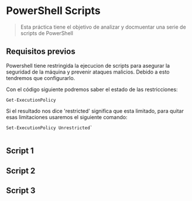 # PowerShell Scripts

> Esta práctica tiene el objetivo de analizar y docmuentar una serie de scripts de PowerShell

## Requisitos previos

Powershell tiene restringida la ejecucion de scripts para asegurar la seguridad de la máquina y prevenir ataques malicios. Debido a esto tendremos que configurarlo.

Con el código siguiente podremos saber el estado de las restricciones:

~~~
Get-ExecutionPolicy
~~~

Si el resultado nos dice 'restricted' significa que esta limitado, para quitar esas limitaciones usaremos el siguiente comando:

~~~
Set-ExecutionPolicy Unrestricted`
~~~

![]()

## Script 1

## Script 2

## Script 3

